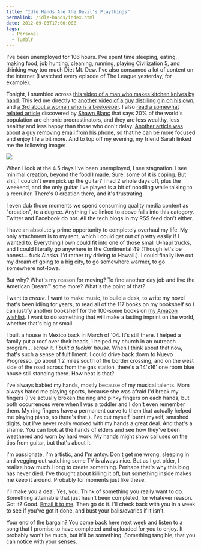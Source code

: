 ```yaml
---
title: "Idle Hands Are the Devil's Playthings"
permalink: /idle-hands/index.html
date: 2012-09-03T17:00:00Z
tags: 
  - Personal
  - Tumblr
---
```


I've been unemployed for 106 hours. I've spent time sleeping, eating, making food, job hunting, cleaning, running, playing Civilization 5, and drinking way too much Diet Mt. Dew. I've also consumed a lot of content on the internet (I watched every episode of The League yesterday, for example).

Tonight, I stumbled across <a href="http://vimeo.com/31455885" target="_blank">this video of a man who makes kitchen knives by hand</a>. This led me directly to <a href="http://vimeo.com/28408829" target="_blank">another video of a guy distilling gin on his own</a>, and <a href="http://vimeo.com/28408829" target="_blank">a 3rd about a woman who is a beekeeper</a>. I also <a href="http://www.bbc.co.uk/news/magazine-19389707" target="_blank">read a somewhat related article</a> discovered by <a href="http://shawnblanc.net" target="_blank">Shawn Blanc</a> that says 20% of the world's population are chronic procrastinators, and they are less wealthy, less healthy and less happy than those who don't delay. <a href="http://blog.harjtaggar.com/time" target="_blank">Another article was about a guy removing email from his phone</a>, so that he can be more focused and enjoy life a bit more. And to top off my evening, my friend Sarah linked me the following image:

<img src="https://sphotos-b.xx.fbcdn.net/hphotos-ash4/206189_10151155676145240_790355809_n.jpg" align="center"/>

When I look at the 4.5 days I've been unemployed, I see stagnation. I see minimal creation, beyond the food I made. Sure, some of it is coping. But shit, I couldn't even pick up the guitar? I had 2 whole days off, plus the weekend, and the only guitar I've played is a bit of noodling while talking to a recruiter. There's 0 creation there, and it's frustrating.

I even dub those moments we spend consuming quality media content as "creation", to a degree. Anything I've linked to above falls into this category. Twitter and Facebook do not. All the tech blogs in my RSS feed don't either.

I have an absolutely prime opportunity to completely overhaul my life. My only attachment is to my rent, which I could get out of pretty easily if I wanted to. Everything I own could fit into one of those small U-haul trucks, and I could literally go anywhere in the Continental 49 (Though let's be honest… fuck Alaska. I'd rather try driving to Hawaii.). I could finally live out my dream of going to a big city, to go somewhere warmer, to go somewhere not-Iowa.

But why? What's my reason for moving? To find another day job and live the American Dream™ some more? What's the point of that?

I want to *create*. I want to make music, to build a desk, to write my novel that's been idling for years, to read all of the 117 books on my bookshelf so I can justify another bookshelf for the 100-some books on <a href="http://amzn.com/w/ZW1H2CQ04R9K" target="_blank">my Amazon wishlist</a>. I want to do something that will make a lasting imprint on the world, whether that's big or small.

I built a house in Mexico back in March of '04. It's still there. I helped a family put a roof over their heads, I helped my church in an outreach program… screw it. *I built a fuckin' house.* When I think about that now, that's such a sense of fulfillment. I could drive back down to Nuevo Progresso, go about 1.2 miles south of the border crossing, and on the west side of the road across from the gas station, there's a 14'x16' one room blue house still standing there. How neat is that?

I've always babied my hands, mostly because of my musical talents. Mom always hated me playing sports, because she was afraid I'd break my fingers (I've actually broken the ring and pinky fingers on each hands, but both occurrences were when I was a toddler and I don't even remember them. My ring fingers have a permanent curve to them that actually helped me playing piano, so there's that.). I've cut myself, burnt myself, smashed digits, but I've never really worked with my hands a great deal. And that's a shame. You can look at the hands of elders and see how they've been weathered and worn by hard work. My hands might show calluses on the tips from guitar, but that's about it.

I'm passionate, I'm artistic, and I'm antsy. Don't get me wrong, sleeping in and vegging out watching some TV is always nice. But as I get older, I realize how much I long to create something. Perhaps that's why this blog has never died. I've thought about killing it off, but something inside makes me keep it around. Probably for moments just like these.

I'll make you a deal. Yes, you. Think of something you really want to do. Something attainable that just hasn't been completed, for whatever reason. Got it? Good. <a href="mailto:niclake@gmail.com" target="_blank">Email it to me</a>. Then go do it. I'll check back with you in a week to see if you've got it done, and bust your balls/ovaries if it isn't.

Your end of the bargain? You come back here next week and listen to a song that I promise to have completed and uploaded for you to enjoy. It probably won't be much, but it'll be something. Something tangible, that you can notice with your senses.
